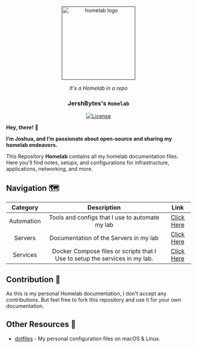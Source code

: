 <!-- Header -->
<p align="center">
  <a href="" rel="noopener">
  <img width=200px height=200px src="https://b.thumbs.redditmedia.com/Flac-ySmslzY0SE583PNA42rFbcYxLt7hqgCeUrC11s.png" alt="homelab logo"></a>
<div align="center">
<i> It's a Homelab in a repo </i>
</div>
</p>

<!-- Repo Info -->
<div align="center">
<h3> JershBytes's <code>Homelab</code> </h3>
<a href="/LICENSE"><img src="https://img.shields.io/badge/license-MIT-blue.svg" alt="License"></a>
</div>


<!-- Docs -->
**Hey, there!** :wave:

**I’m Joshua, and I’m passionate about open-source and sharing my homelab endeavors.**

This Repository **Homelab** contains all my homelab documentation files. Here you'll find notes, setups, and configurations for infrastructure, applications, networking, and more.

## Navigation 🗺️

| Category | Description | Link |
| :------: | :---------: | :--: |
| Automation | Tools and configs that I use to automate my lab | [Click Here](./automation/)
| Servers | Documentation of the Servers in my lab |  [Click Here](./servers/)
| Services | Docker Compose files or scripts that I Use to setup the services in my lab. | [Click Here](./services/)

## Contribution 🤝

As this is my personal Homelab documentation, I don't accept any contributions. But feel free to fork this repository and use it for your own documentation.

## Other Resources 🌱

- [dotfiles](https://github.com/jershbytes/dotfiles) - My personal configuration files on macOS & Linux.
